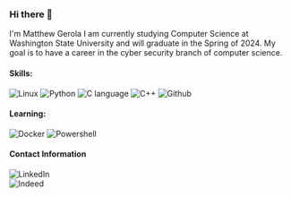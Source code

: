 ### Hi there 👋
I'm Matthew Gerola I am currently studying Computer Science at Washington State University and will graduate in the Spring of 2024. My goal is to have a career in the cyber security branch of computer science.

#### Skills:
![Linux](https://img.shields.io/badge/linux-333333?style=for-the-badge&logo=Linux&logoColor=%23ffffff)
![Python](https://img.shields.io/badge/python-4b8bbe?style=for-the-badge&logo=Python&logoColor=%23ffd43b)
![C language](https://img.shields.io/badge/C-b2b2b2?style=for-the-badge&logo=C&logoColor=%23000073)
![C++](https://img.shields.io/badge/C%2B%2B-00008b?style=for-the-badge&logo=C%2B%2B&logoColor=%23FFFFFF)
![Github](https://img.shields.io/badge/Github-dddddd?style=for-the-badge&logo=GitHub&logoColor=000000)



#### Learning:
![Docker](https://img.shields.io/badge/Docker-0db7ed?style=for-the-badge&logo=Docker&logoColor=%23384d54)
![Powershell](https://img.shields.io/badge/Powershell-%23ADD8E6?style=for-the-badge&logo=Powershell&color=%23D3D3D3)


#### Contact Information
![LinkedIn](https://img.shields.io/badge/LinkedIn-0077b5?style=for-the-badge&logo=LinkedIn&logoColor=000000)<br>
![Indeed](https://img.shields.io/badge/Indeed-2164f3?style=for-the-badge&logo=Indeed&logoColor=000000)


<!--
**Gerola/Gerola** is a ✨ _special_ ✨ repository because its `README.md` (this file) appears on your GitHub profile.

Here are some ideas to get you started:

- 🔭 I’m currently working on ...
- 🌱 I’m currently learning ...
- 👯 I’m looking to collaborate on ...
- 🤔 I’m looking for help with ...
- 💬 Ask me about ...
- 📫 How to reach me: ...
- 😄 Pronouns: ...
- ⚡ Fun fact: ...
-->
